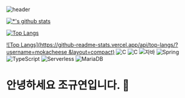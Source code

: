![header](https://capsule-render.vercel.app/api?type=wave&color=auto&height=300&section=header&text=깃허브%20특강&fontSize=95)

[![*'s github stats](https://github-readme-stats.vercel.app/api?username=mokachees)](https://github.com/mokecheese)


[![Top Langs](https://github-readme-stats.vercel.app/api/top-langs/?username=mokacheese)](https://github.com/mokacheese/github-readme-stats)

[![Top Langs](https://github-readme-stats.vercel.app/api/top-langs/?username=mokacheese &layout=compact)](https://github.com/mokacheese/github-readme-stats)
![C](https://img.shields.io/badge/-C-123456?style=flat-square&logo=C&logoColor=black)
![C](https://img.shields.io/badge/-C-123456?style=flat-square&logo=C&logoColor=black)
![자바](https://img.shields.io/badge/-자바-007396?style=flat&logo=Java&logoColor=ffffff)
![Spring](https://img.shields.io/badge/-Spring-6DB33F?style=for-the-badge&logo=Spring&logoColor=white)
![TypeScript](https://img.shields.io/badge/-TypeScript-3178C6?style=flat-square&logo=TypeScript&logoColor=white)
![Serverless](https://img.shields.io/badge/-Serverless-FD5750?style=flat-square&logo=Serverless&logoColor=magenta)
![MariaDB](https://img.shields.io/badge/-MariaDB-1F305F?style=flat-square&logo=mariadb&logoColor=white)




# 안녕하세요 조규연입니다. 👋



